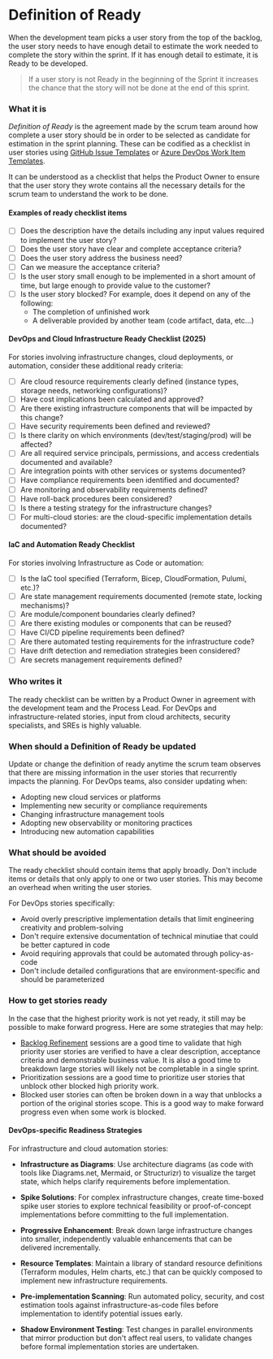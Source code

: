 # Definition of Ready

When the development team picks a user story from the top of the backlog, the user story needs to have enough detail to estimate the work needed to complete the story within the sprint. If it has enough detail to estimate, it is Ready to be developed.

> If a user story is not Ready in the beginning of the Sprint it increases the chance that the story will not be done at the end of this sprint.

### What it is <a href="#what-it-is" id="what-it-is"></a>

_Definition of Ready_ is the agreement made by the scrum team around how complete a user story should be in order to be selected as candidate for estimation in the sprint planning. These can be codified as a checklist in user stories using [GitHub Issue Templates](https://help.github.com/en/github/building-a-strong-community/configuring-issue-templates-for-your-repository) or [Azure DevOps Work Item Templates](https://learn.microsoft.com/en-us/azure/devops/boards/backlogs/work-item-template?view=azure-devops\&tabs=browser).

It can be understood as a checklist that helps the Product Owner to ensure that the user story they wrote contains all the necessary details for the scrum team to understand the work to be done.

#### Examples of ready checklist items <a href="#examples-of-ready-checklist-items" id="examples-of-ready-checklist-items"></a>

* [ ] Does the description have the details including any input values required to implement the user story?
* [ ] Does the user story have clear and complete acceptance criteria?
* [ ] Does the user story address the business need?
* [ ] Can we measure the acceptance criteria?
* [ ] Is the user story small enough to be implemented in a short amount of time, but large enough to provide value to the customer?
* [ ] Is the user story blocked? For example, does it depend on any of the following:
  * The completion of unfinished work
  * A deliverable provided by another team (code artifact, data, etc...)

#### DevOps and Cloud Infrastructure Ready Checklist (2025) <a href="#devops-ready-checklist" id="devops-ready-checklist"></a>

For stories involving infrastructure changes, cloud deployments, or automation, consider these additional ready criteria:

* [ ] Are cloud resource requirements clearly defined (instance types, storage needs, networking configurations)?
* [ ] Have cost implications been calculated and approved?
* [ ] Are there existing infrastructure components that will be impacted by this change?
* [ ] Have security requirements been defined and reviewed?
* [ ] Is there clarity on which environments (dev/test/staging/prod) will be affected?
* [ ] Are all required service principals, permissions, and access credentials documented and available?
* [ ] Are integration points with other services or systems documented?
* [ ] Have compliance requirements been identified and documented?
* [ ] Are monitoring and observability requirements defined?
* [ ] Have roll-back procedures been considered?
* [ ] Is there a testing strategy for the infrastructure changes?
* [ ] For multi-cloud stories: are the cloud-specific implementation details documented?

#### IaC and Automation Ready Checklist <a href="#iac-ready-checklist" id="iac-ready-checklist"></a>

For stories involving Infrastructure as Code or automation:

* [ ] Is the IaC tool specified (Terraform, Bicep, CloudFormation, Pulumi, etc.)?
* [ ] Are state management requirements documented (remote state, locking mechanisms)?
* [ ] Are module/component boundaries clearly defined?
* [ ] Are there existing modules or components that can be reused?
* [ ] Have CI/CD pipeline requirements been defined?
* [ ] Are there automated testing requirements for the infrastructure code?
* [ ] Have drift detection and remediation strategies been considered?
* [ ] Are secrets management requirements defined?

### Who writes it <a href="#who-writes-it" id="who-writes-it"></a>

The ready checklist can be written by a Product Owner in agreement with the development team and the Process Lead. For DevOps and infrastructure-related stories, input from cloud architects, security specialists, and SREs is highly valuable.

### When should a Definition of Ready be updated <a href="#when-should-a-definition-of-ready-be-updated" id="when-should-a-definition-of-ready-be-updated"></a>

Update or change the definition of ready anytime the scrum team observes that there are missing information in the user stories that recurrently impacts the planning. For DevOps teams, also consider updating when:

- Adopting new cloud services or platforms
- Implementing new security or compliance requirements
- Changing infrastructure management tools
- Adopting new observability or monitoring practices
- Introducing new automation capabilities

### What should be avoided <a href="#what-should-be-avoided" id="what-should-be-avoided"></a>

The ready checklist should contain items that apply broadly. Don't include items or details that only apply to one or two user stories. This may become an overhead when writing the user stories.

For DevOps stories specifically:
- Avoid overly prescriptive implementation details that limit engineering creativity and problem-solving
- Don't require extensive documentation of technical minutiae that could be better captured in code
- Avoid requiring approvals that could be automated through policy-as-code
- Don't include detailed configurations that are environment-specific and should be parameterized

### How to get stories ready <a href="#how-to-get-stories-ready" id="how-to-get-stories-ready"></a>

In the case that the highest priority work is not yet ready, it still may be possible to make forward progress. Here are some strategies that may help:

* [Backlog Refinement](https://microsoft.github.io/code-with-engineering-playbook/agile-development/advanced-topics/backlog-management/) sessions are a good time to validate that high priority user stories are verified to have a clear description, acceptance criteria and demonstrable business value. It is also a good time to breakdown large stories will likely not be completable in a single sprint.
* Prioritization sessions are a good time to prioritize user stories that unblock other blocked high priority work.
* Blocked user stories can often be broken down in a way that unblocks a portion of the original stories scope. This is a good way to make forward progress even when some work is blocked.

#### DevOps-specific Readiness Strategies <a href="#devops-readiness-strategies" id="devops-readiness-strategies"></a>

For infrastructure and cloud automation stories:

* **Infrastructure as Diagrams**: Use architecture diagrams (as code with tools like Diagrams.net, Mermaid, or Structurizr) to visualize the target state, which helps clarify requirements before implementation.

* **Spike Solutions**: For complex infrastructure changes, create time-boxed spike user stories to explore technical feasibility or proof-of-concept implementations before committing to the full implementation.

* **Progressive Enhancement**: Break down large infrastructure changes into smaller, independently valuable enhancements that can be delivered incrementally.

* **Resource Templates**: Maintain a library of standard resource definitions (Terraform modules, Helm charts, etc.) that can be quickly composed to implement new infrastructure requirements.

* **Pre-implementation Scanning**: Run automated policy, security, and cost estimation tools against infrastructure-as-code files before implementation to identify potential issues early.

* **Shadow Environment Testing**: Test changes in parallel environments that mirror production but don't affect real users, to validate changes before formal implementation stories are undertaken.
